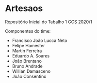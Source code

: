 # Artesaos
Repositório Inicial do Tabalho 1 GCS 2020/1

Componentes do time:
- Francisco João Lucca Neto
- Felipe Hamester
- Martin Ferreira
- Eduardo A. Soares
- João Brentano
- Bruno Andrade
- Willian Damasceno
- João Consentino
